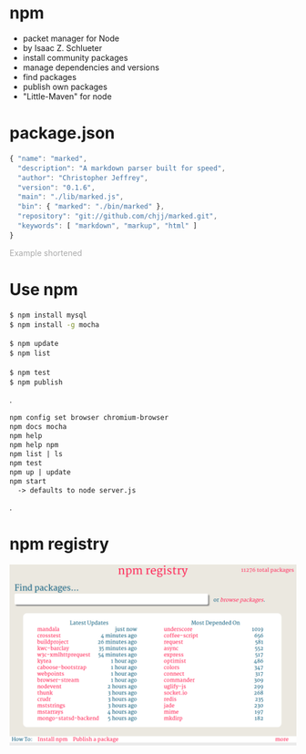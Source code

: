
# npm

  * packet manager for Node
  * by Isaac Z. Schlueter
  * install community packages
  * manage dependencies and versions
  * find packages
  * publish own packages
  * "Little-Maven" for node



# package.json

``` javascript
{ "name": "marked",
  "description": "A markdown parser built for speed",
  "author": "Christopher Jeffrey",
  "version": "0.1.6",
  "main": "./lib/marked.js",
  "bin": { "marked": "./bin/marked" },
  "repository": "git://github.com/chjj/marked.git",
  "keywords": [ "markdown", "markup", "html" ]
}
```

<span class="fs50" style="color: #aaa">Example shortened</span>



# Use npm

```bash
$ npm install mysql
$ npm install -g mocha

$ npm update
$ npm list

$ npm test
$ npm publish
```

.  <div class="handout">

```
npm config set browser chromium-browser
npm docs mocha
npm help
npm help npm
npm list | ls
npm test
npm up | update
npm start
  -> defaults to node server.js
```

.  </div>



# npm registry

<img src="media/search-npmjs-org.png" class="scaled-centered">

